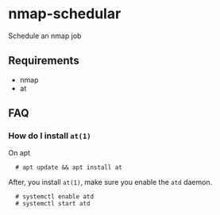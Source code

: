 # nmap-schedular
Schedule an nmap job

## Requirements
- nmap
- at
## FAQ
### How do I install `at(1)`
On apt
```
  # apt update && apt install at
``` 
After, you install `at(1)`, make sure you enable the `atd` daemon.
```
  # systemctl enable atd
  # systemctl start atd
```
